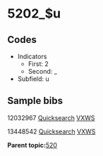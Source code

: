 # 5202\_$u

## Codes

-   Indicators
    -   First: 2
    -   Second: \_
-   Subfield: u

## Sample bibs

12032967 [Quicksearch](https://search.library.yale.edu/catalog/12032967) [VXWS](http://prodorbis.library.yale.edu:7014/vxws/GetHoldingsService?bibId=12032967)

13448542 [Quicksearch](https://search.library.yale.edu/catalog/13448542) [VXWS](http://prodorbis.library.yale.edu:7014/vxws/GetHoldingsService?bibId=13448542)

**Parent topic:**[520](../../tags/520/520.md)

